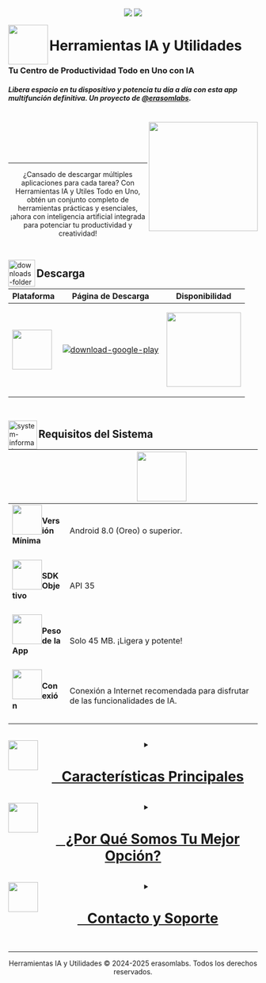 <br/>
<p align="center">
  <a href="#" target="_blank"><img src="https://img.shields.io/badge/Google_Play-414141?style=for-the-badge&logo=google-play&logoColor=white"/></a>
  <a href="#"><img src="https://img.shields.io/badge/Versión-9.8-8E44AD?style=for-the-badge"/></a>
</p>
<picture><img align="left" height="80" src="https://play-lh.googleusercontent.com/Si1wYmbE96ljLcoZxEAYU1GQ6-fyuifiZzfVlsdNbT_rmu2fcMeI-nj0BrU7z4XjqgY=w480-h960-rw" width="80"/></picture>
<h1>Herramientas IA y Utilidades</h1>
<h3>Tu Centro de Productividad Todo en Uno con IA</h3>
<h5>Libera espacio en tu dispositivo y potencia tu día a día con esta app multifunción definitiva. Un proyecto de <a href="https://github.com/erasomlabs" target="_blank">@erasomlabs</a>.</h5>
<br/>
<a href="https://linktr.ee/erasomlabs"><img align="right" src="https://img.shields.io/badge/Desarrollado%20por-%40erasomlabs-3498DB?style=for-the-badge&logo=linktree" style="width: 220px;"/></a>
<br/> <br/> <br/> <br/>

---

<p align="center">
¿Cansado de descargar múltiples aplicaciones para cada tarea? Con Herramientas IA y Utiles Todo en Uno, obtén un conjunto completo de herramientas prácticas y esenciales, ¡ahora con inteligencia artificial integrada para potenciar tu productividad y creatividad!
</p>

<br/>

<img align="left" alt="downloads-folder" height="54" src="https://img.icons8.com/3d-fluency/94/downloads-folder.png" width="54"/><h2>Descarga</h2>
<div align="center">
<table>
<thead>
<tr>
<th>Plataforma</th>
<th>Página de Descarga</th>
<th>Disponibilidad</th>
</tr>
</thead>
<tbody>
<tr>
<td rowspan="1"><img src="https://upload.wikimedia.org/wikipedia/commons/d/d7/Android_robot.svg" style="width: 80px;"/></td>
<td><p><a href="#" target="_blank"><img alt="download-google-play" src="https://img.shields.io/badge/Descargar_para_Android-Google_Play-3498DB?style=for-the-badge&logo=android"/></a></p></td>
<td rowspan="1"><p><a href="#" target="_blank"><img src="https://img.shields.io/badge/Próximamente-white?style=for-the-badge&logo=Google-Play&logoColor=414141" style="width: 150px;"/></a></p></td>
</tr>
</tbody>
</table>
</div>

<br/>

<img align="left" alt="system-information" height="58" src="https://img.icons8.com/fluency/48/system-information.png" width="58"/><h2>Requisitos del Sistema</h2>
<center><table>
<thead>
<tr>
<th></th>
<th><img src="https://upload.wikimedia.org/wikipedia/commons/d/d7/Android_robot.svg" style="width: 100px;"/></th>
</tr>
</thead>
<tbody>
<tr>
<td><img height="60" src="https://img.icons8.com/fluency/96/android-os.png" style="float: left;" width="60"/><h4>Versión Mínima<h4></h4></h4></td>
<td>Android 8.0 (Oreo) o superior.</td>
</tr>
<tr>
<td><img height="60" src="https://img.icons8.com/fluency/96/processor.png" style="float: left;" width="60"/><h4>SDK Objetivo<h4></h4></h4></td>
<td>API 35</td>
</tr>
<tr>
<td><img height="60" src="https://img.icons8.com/fluency/96/database.png" style="float: left;" width="60"/><h4>Peso de la App<h4></h4></h4></td>
<td>Solo 45 MB. ¡Ligera y potente!</td>
</tr>
<tr>
<td><img height="60" src="https://img.icons8.com/fluency/96/wifi.png" style="float: left;" width="60"/><h4>Conexión<h4></h4></h4></td>
<td>Conexión a Internet recomendada para disfrutar de las funcionalidades de IA.</td>
</tr>
</tbody>
</table>

<br/>

<details>
<summary><a href="#"><img height="60" src="https://img.icons8.com/fluency/96/features.png" style="float: left;" width="60"/><h1><a href="#">&nbsp; &nbsp;Características Principales</a></h1></a></summary>

> [!TIP]
> Simplifica tu vida diaria con la navaja suiza de herramientas definitiva, ahora potenciada con Inteligencia Artificial.

### Nuevas Funciones Destacadas con IA
* **🤖 Chatbot Inteligente:** Resuelve tus dudas, obtén información al instante y chatea de forma interactiva con nuestra IA conversacional. Tu asistente personal siempre disponible.
* **🎨 Generador de Imágenes IA:** ¡Desata tu creatividad! Transforma texto en imágenes sorprendentes con solo una descripción. Crea gráficos únicos para tus proyectos, redes sociales o simplemente por diversión.
> [!NOTE]
> Las funciones de IA son impulsadas por modelos de Google y Gemini.

### Herramientas Esenciales que Ya Conoces
* **📝 Bloc de Notas Inteligente:** Anota rápidamente tus ideas, recordatorios importantes y listas de tareas.
* **🖌️ Bloc de Dibujos Creativo:** ¡Expresa tu arte! Dibuja, garabatea y esquematiza tus ideas.
* **🧮 Calculadora Avanzada:** Realiza desde operaciones básicas hasta cálculos complejos.
* **🔄 Convertidor de Unidades Universal:** Convierte fácilmente longitud, peso, volumen, temperatura y más.
* **🗺️ Mapas Interactivos:** Encuentra direcciones, explora lugares y navega con nuestra función de mapas.
* **🇶 Lector de Códigos QR Rápido:** Escanea códigos QR al instante en cualquier lugar.

</details>

<br/>

<details>
<summary><a href="#"><img height="60" src="https://img.icons8.com/fluency/96/checked-checkbox.png" style="float: left;" width="60"/><h1><a href="#">&nbsp; &nbsp;¿Por Qué Somos Tu Mejor Opción?</a></h1></a></summary>

* **🚀 Potencia de la IA al alcance de tu mano:** Funcionalidades de inteligencia artificial que te ahorran tiempo y esfuerzo.
* **📦 Todo en un solo lugar:** Ahorra la molestia de instalar múltiples aplicaciones individuales.
* **💾 Optimización del espacio:** Libera valioso almacenamiento en tu dispositivo al consolidar tus herramientas.
* **✨ Interfaz intuitiva:** Diseñada para ser extremadamente fácil de usar y navegar, apta para todos los usuarios.
* **🔓 Sin complicaciones:** No requiere registro, suscripciones ni permisos innecesarios para la mayoría de las funciones.
* **🔄 Actualizaciones constantes:** Mejoras continuas y nuevas herramientas se añaden regularmente.

</details>

<br/>

<details>
<summary><a href="#"><img height="60" src="https://img.icons8.com/fluency/96/new-message.png" style="float: left;" width="60"/><h1><a href="#">&nbsp; &nbsp;Contacto y Soporte</a></h1></a></summary>
<p>¿Tienes alguna sugerencia, pregunta o necesitas ayuda? ¡Nos encantaría escucharte!</p>
<p>Visita nuestro centro de contacto para encontrar todas nuestras redes sociales y formas de comunicarte con el equipo de desarrollo.</p>
<br/>
<p align="center">
<a href="https://linktr.ee/erasomlabs" target="_blank">
<img src="https://img.shields.io/badge/Contacta%20con%20nosotros-%40erasomlabs-3498DB?style=for-the-badge&logo=linktree&logoColor=white" alt="Contacto erasomlabs"/>
</a>
</p>
</details>
<br/>

---
<center>
<p>Herramientas IA y Utilidades © 2024-2025 erasomlabs. Todos los derechos reservados.</p>
</center>
